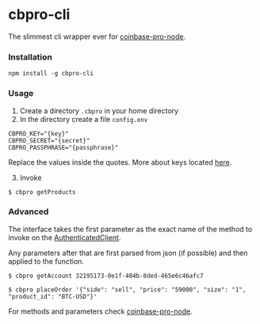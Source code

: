 cbpro-cli
==========

The slimmest cli wrapper ever for [coinbase-pro-node](https://github.com/coinbase/coinbase-pro-node).

### Installation

```
npm install -g cbpro-cli
```

### Usage

1. Create a directory `.cbpro` in your home directory
2. In the directory create a file `config.env`

```
CBPRO_KEY="{key}"
CBPRO_SECRET="{secret}"
CBPRO_PASSPHRASE="{passphrase}"
```

Replace the values inside the quotes. More about keys located [here](https://github.com/coinbase/coinbase-pro-node#the-authenticated-api-client).

3. Invoke

```
$ cbpro getProducts
```

### Advanced

The interface takes the first parameter as the exact name of the method to invoke on the [AuthenticatedClient](https://github.com/coinbase/coinbase-pro-node#private-api-methods).

Any parameters after that are first parsed from json (if possible) and then applied to the function.

```
$ cbpro getAccount 32195173-0e1f-484b-8ded-465e6c46afc7
```

```
$ cbpro placeOrder '{"side": "sell", "price": "59000", "size": "1", "product_id": "BTC-USD"}'
```

For methods and parameters check [coinbase-pro-node](https://github.com/coinbase/coinbase-pro-node).